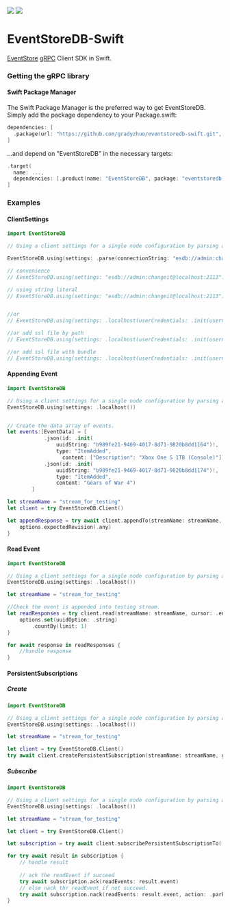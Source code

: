 [![](https://img.shields.io/endpoint?url=https%3A%2F%2Fswiftpackageindex.com%2Fapi%2Fpackages%2Fgradyzhuo%2FEventStoreDB-Swift%2Fbadge%3Ftype%3Dswift-versions)](https://swiftpackageindex.com/gradyzhuo/EventStoreDB-Swift)
[![](https://img.shields.io/endpoint?url=https%3A%2F%2Fswiftpackageindex.com%2Fapi%2Fpackages%2Fgradyzhuo%2FEventStoreDB-Swift%2Fbadge%3Ftype%3Dplatforms)](https://swiftpackageindex.com/gradyzhuo/EventStoreDB-Swift)
# EventStoreDB-Swift
[EventStore](https://www.eventstore.com) [gRPC](https://github.com/grpc/grpc-swift.git) Client SDK in Swift.


### Getting the gRPC library

#### Swift Package Manager

The Swift Package Manager is the preferred way to get EventStoreDB. Simply add the package dependency to your Package.swift:

```swift
dependencies: [
  .package(url: "https://github.com/gradyzhuo/eventstoredb-swift.git", branch: "main")
]
```
...and depend on "EventStoreDB" in the necessary targets:

```swift
.target(
  name: ...,
  dependencies: [.product(name: "EventStoreDB", package: "eventstoredb-swift")]
]
```

### Examples

#### ClientSettings

```swift
import EventStoreDB

// Using a client settings for a single node configuration by parsing a connection string.

EventStoreDB.using(settings: .parse(connectionString: "esdb://admin:changeit@localhost:2113"))

// convenience 
// EventStoreDB.using(settings: "esdb://admin:changeit@localhost:2113".parse())

// using string literal 
// EventStoreDB.using(settings: "esdb://admin:changeit@localhost:2113")


//or 
// EventStoreDB.using(settings: .localhost(userCredentials: .init(username: "admin", password: "changeit"))

//or add ssl file by path
// EventStoreDB.using(settings: .localhost(userCredentials: .init(username: "admin", password: "changeit"), trustRoots: .file("...filePath...")))

//or add ssl file with bundle
// EventStoreDB.using(settings: .localhost(userCredentials: .init(username: "admin", password: "changeit"), trustRoots: .fileInBundle(forResource: "ca", withExtension: "crt", inBundle: .main)))
```

#### Appending Event

```swift
import EventStoreDB

// Using a client settings for a single node configuration by parsing a connection string.
EventStoreDB.using(settings: .localhost())


// Create the data array of events.
let events:[EventData] = [
            .json(id: .init(
                uuidString: "b989fe21-9469-4017-8d71-9820b8dd1164")!,
                type: "ItemAdded",
                  content: ["Description": "Xbox One S 1TB (Console)"]),
            .json(id: .init(
                uuidString: "b989fe21-9469-4017-8d71-9820b8dd1174")!,
                type: "ItemAdded",
                content: "Gears of War 4")
        ]

let streamName = "stream_for_testing"
let client = try EventStoreDB.Client()

let appendResponse = try await client.appendTo(streamName: streamName, events: events) { options in
    options.expectedRevision(.any)
}

```

#### Read Event

```swift
import EventStoreDB

// Using a client settings for a single node configuration by parsing a connection string.
EventStoreDB.using(settings: .localhost())

let streamName = "stream_for_testing"

//Check the event is appended into testing stream.
let readResponses = try client.read(streamName: streamName, cursor: .end) { options in
    options.set(uuidOption: .string)
        .countBy(limit: 1)
}

for await response in readResponses {
    //handle response
}
```

#### PersistentSubscriptions
##### Create
```swift
import EventStoreDB

// Using a client settings for a single node configuration by parsing a connection string.
EventStoreDB.using(settings: .localhost())

let streamName = "stream_for_testing"

let client = try EventStoreDB.Client()
try await client.createPersistentSubscription(streamName: streamName, groupName: "mytest", options: .init())

```

##### Subscribe
```swift
import EventStoreDB

// Using a client settings for a single node configuration by parsing a connection string.
EventStoreDB.using(settings: .localhost())

let streamName = "stream_for_testing"

let client = try EventStoreDB.Client()

let subscription = try await client.subscribePersistentSubscriptionTo(.specified(streamName), groupName: "mytest")

for try await result in subscription {
    // handle result
    
    // ack the readEvent if succeed 
    try await subscription.ack(readEvents: result.event)
    // else nack thr readEvent if not succeed.
    try await subscription.nack(readEvents: result.event, action: .park, reason: "It's failed.")
}
```
